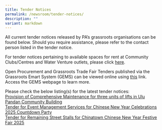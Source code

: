 ```yaml
---
title: Tender Notices
permalink: /newsroom/tender-notices/
description: ""
variant: markdown
---
```

All current tender notices released by PA’s grassroots organisations can be found below. Should you require assistance, please refer to the contact person listed in the tender notice.

For tender notices pertaining to available spaces for rent at Community Clubs/Centres and Water Venture outlets, please click [here](/our-network/community-clubs/rentals).

Open Procurement and Grassroots Trade Fair Tenders published via the Grassroots Emart System (GEMS) can be viewed online using [this](https://gems.pa.gov.sg/account/vendors) link. Access the GEMS webpage to learn more.
<br>

Please check the below listing(s) for the latest tender notices: <br>[Provision of Comprehensive Maintenance for three units of lifts in Ulu Pandan Community Building](/provision-of-comprehensive-maintenance-for-three-units-of-lifts-in-ulu-pandan-community-building/)
<br>  [Tender for Event Management Services for Chinese New Year Celebrations 2025 Countdown Party](/tender-for-event-management-services-for-chinese-new-year-celebrations-2025-countdown-party/)<br>[Tender for Remaining Street Stalls for Chinatown Chinese New Year Festive Fair 2025](/tender-for-remaining-street-stalls-for-chinatown-chinese-new-year-festive-fair-2025/)